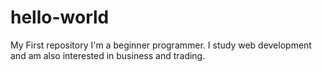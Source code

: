 # hello-world
My First repository
I'm a beginner programmer. I study web development and am also interested in business and trading.
